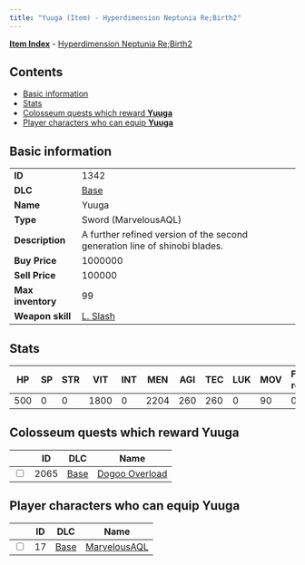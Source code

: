 ```yaml
---
title: "Yuuga (Item) - Hyperdimension Neptunia Re;Birth2"
---
```


[**Item Index**](/neptunia/rb2/item/index.html) - [Hyperdimension Neptunia Re;Birth2](/neptunia/rb2)

## Contents

- [Basic information](#basic-information)
- [Stats](#stats)
- [Colosseum quests which reward **Yuuga**](#colosseum-quests-which-reward-yuuga)
- [Player characters who can equip **Yuuga**](#player-characters-who-can-equip-yuuga)

## Basic information

|   |   |
| -- | -- |
| **ID** | 1342 |
| **DLC** | [Base](/neptunia/rb2/dlc/0-base.html) |
| **Name** | Yuuga |
| **Type** | Sword (MarvelousAQL) |
| **Description** | A further refined version of the second generation line of shinobi blades. |
| **Buy Price** | 1000000 |
| **Sell Price** | 100000 |
| **Max inventory** | 99 |
| **Weapon skill** | [L. Slash](/neptunia/rb2/skill/0-2003-l-slash.html) |

## Stats

| HP | SP | STR | VIT | INT | MEN | AGI | TEC | LUK | MOV | Fire res. | Ice res. | Wind res. | Lightning res. |
| -- | -- | --- | --- | --- | --- | --- | --- | --- | --- | --------- | -------- | --------- | -------------- |
| 500 | 0 | 0 | 1800 | 0 | 2204 | 260 | 260 | 0 | 90 | 0 | 0 | 0 | 0 |

## Colosseum quests which reward **Yuuga**

|    | ID | DLC | Name |
| -- | -- | --- | ---- |
| <input type="checkbox" id="rb2-colosseum-0-2065" class="trackbox" /> | 2065 | [Base](/neptunia/rb2/dlc/0-base.html) | [Dogoo Overload](/neptunia/rb2/colosseum/0-2065-dogoo-overload.html) |

## Player characters who can equip **Yuuga**

|    | ID | DLC | Name |
| -- | -- | --- | ---- |
| <input type="checkbox" id="rb2-player-0-17" class="trackbox" /> | 17 | [Base](/neptunia/rb2/dlc/0-base.html) | [MarvelousAQL](/neptunia/rb2/player/0-17-marvelousaql.html) |